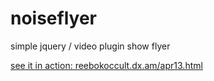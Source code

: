 noiseflyer
==========

simple jquery / video plugin show flyer 

[see it in action: reebokoccult.dx.am/apr13.html](reebokoccult.dx.am/apr13.html)
